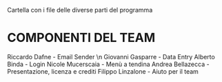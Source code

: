 Cartella con i file delle diverse parti del programma

# COMPONENTI DEL TEAM
Riccardo Dafne - Email Sender \n
Giovanni Gasparre - Data Entry
Alberto Binda - Login
Nicole Mucerscaia - Menù a tendina
Andrea Bellazecca - Presentazione, licenza e crediti
Filippo Linzalone - Aiuto per il team

